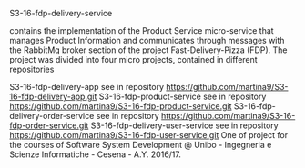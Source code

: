 S3-16-fdp-delivery-service
  
contains the implementation of the Product Service micro-service that manages Product Information and communicates through messages with the RabbitMq broker section of the project Fast-Delivery-Pizza (FDP). The project was divided into four micro projects, contained in different repositories

S3-16-fdp-delivery-app see in repository https://github.com/martina9/S3-16-fdp-delivery-app.git
S3-16-fdp-product-service see in repository https://github.com/martina9/S3-16-fdp-product-service.git
S3-16-fdp-delivery-order-service see in repository https://github.com/martina9/S3-16-fdp-order-service.git
S3-16-fdp-delivery-user-service see in repository https://github.com/martina9/S3-16-fdp-user-service.git
One of project for the courses of Software System Development @ Unibo - Ingegneria e Scienze Informatiche - Cesena - A.Y. 2016/17.